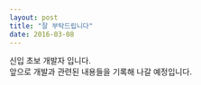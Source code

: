 ```yaml
---
layout: post
title: "잘 부탁드립니다"
date: 2016-03-08
---
```


신입 초보 개발자 입니다.   
앞으로 개발과 관련된 내용들을 기록해 나갈 예정입니다.    
